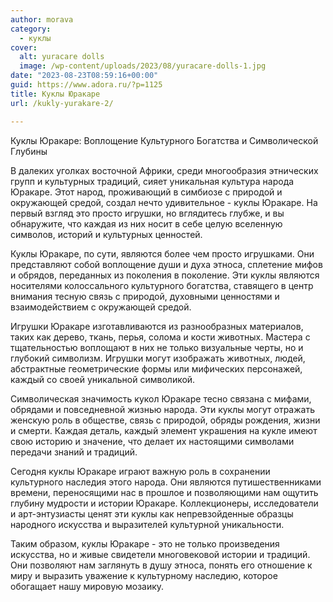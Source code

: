 ```yaml
---
author: morava
category:
  - куклы
cover:
  alt: yuracare dolls
  image: /wp-content/uploads/2023/08/yuracare-dolls-1.jpg
date: "2023-08-23T08:59:16+00:00"
guid: https://www.adora.ru/?p=1125
title: Kуклы Юракаре
url: /kukly-yurakare-2/

---
```

Куклы Юракаре: Воплощение Культурного Богатства и Символической Глубины

В далеких уголках восточной Африки, среди многообразия этнических групп и культурных традиций, сияет уникальная культура народа Юракаре. Этот народ, проживающий в симбиозе с природой и окружающей средой, создал нечто удивительное \- куклы Юракаре. На первый взгляд это просто игрушки, но вглядитесь глубже, и вы обнаружите, что каждая из них носит в себе целую вселенную символов, историй и культурных ценностей.

Куклы Юракаре, по сути, являются более чем просто игрушками. Они представляют собой воплощение души и духа этноса, сплетение мифов и обрядов, переданных из поколения в поколение. Эти куклы являются носителями колоссального культурного богатства, ставящего в центр внимания тесную связь с природой, духовными ценностями и взаимодействием с окружающей средой.

Игрушки Юракаре изготавливаются из разнообразных материалов, таких как дерево, ткань, перья, солома и кости животных. Мастера с тщательностью воплощают в них не только визуальные черты, но и глубокий символизм. Игрушки могут изображать животных, людей, абстрактные геометрические формы или мифических персонажей, каждый со своей уникальной символикой.

Символическая значимость кукол Юракаре тесно связана с мифами, обрядами и повседневной жизнью народа. Эти куклы могут отражать женскую роль в обществе, связь с природой, обряды рождения, жизни и смерти. Каждая деталь, каждый элемент украшения на кукле имеют свою историю и значение, что делает их настоящими символами передачи знаний и традиций.

Сегодня куклы Юракаре играют важную роль в сохранении культурного наследия этого народа. Они являются путишественниками времени, переносящими нас в прошлое и позволяющими нам ощутить глубину мудрости и истории Юракаре. Коллекционеры, исследователи и арт-энтузиасты ценят эти куклы как непревзойденные образцы народного искусства и выразителей культурной уникальности.

Таким образом, куклы Юракаре \- это не только произведения искусства, но и живые свидетели многовековой истории и традиций. Они позволяют нам заглянуть в душу этноса, понять его отношение к миру и выразить уважение к культурному наследию, которое обогащает нашу мировую мозаику.
